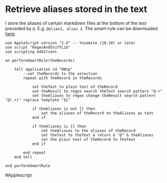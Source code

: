 # Retrieve aliases stored in the text

I store the aliases of certain markdown files at the bottom of the text preceded by `@`. E.g. `@alias1, alias 2`. The smart-rule can be downloaded [here][1].

```applescript
use AppleScript version "2.4" -- Yosemite (10.10) or later
use script "RegexAndStuffLib"
use scripting additions

on performSmartRule(theRecords)
	
	tell application id "DNtp"
		--set theRecords to the selection
		repeat with theRecord in theRecords
			
			set theText to plain text of theRecord
			set theResult to regex search theText search pattern "@.+"
			set theAliases to regex change theResult search pattern "@(.+)" replace template "$1"
			
			if theAliases is not {} then
				set the aliases of theRecord to theAliases as text
			end if
			
			if theAliases is {} then
				set theAliases to the aliases of theRecord
				set theText to theText & return & "@" & theAliases
				set the plain text of theRecord to theText
			end if
			
		end repeat
	end tell
	
end performSmartRule

```

[1]:	https://bcdav.blot.im/DT3-Smart-rules

#Applescript
